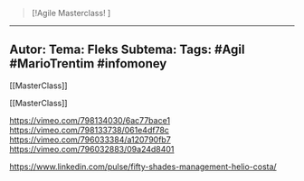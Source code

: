 
 >[!Agile Masterclass! ]
---
Autor: 
Tema: Fleks
Subtema: 
Tags: 
#Agil 
#MarioTrentim
#infomoney 
---
[[MasterClass]]


[[MasterClass]]

https://vimeo.com/798134030/6ac77bace1
https://vimeo.com/798133738/061e4df78c
https://vimeo.com/796033384/a120790fb7
https://vimeo.com/796032883/09a24d8401


https://www.linkedin.com/pulse/fifty-shades-management-helio-costa/